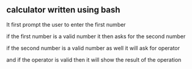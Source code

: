 
## calculator written using bash

It first prompt the user to enter the first number

if the first number is a valid number it then asks for the second number

if the second number is a valid number as well it will ask for operator

and if the operator is valid then it will show the result of the operation
